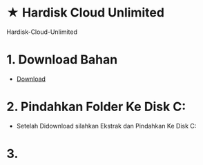 # ★ Hardisk Cloud Unlimited
Hardisk-Cloud-Unlimited <br/>

# 1. Download Bahan
- <a href='#'>Download</a><br/>
# 2. Pindahkan Folder Ke Disk C:
- Setelah Didownload silahkan Ekstrak dan Pindahkan Ke Disk C:
# 3. 
